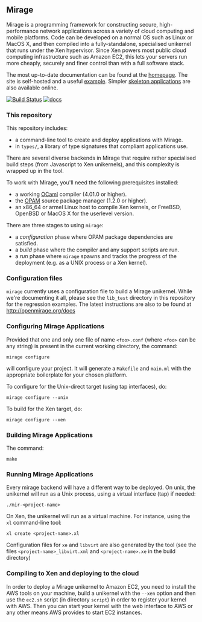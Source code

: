## Mirage

Mirage is a programming framework for constructing secure, high-performance
network applications across a variety of cloud computing and mobile platforms.
Code can be developed on a normal OS such as Linux or MacOS X, and then
compiled into a fully-standalone, specialised unikernel that runs under the Xen
hypervisor. Since Xen powers most public cloud computing infrastructure such
as Amazon EC2, this lets your servers run more cheaply, securely and finer
control than with a full software stack.

The most up-to-date documentation can be found at the
[homepage](http://www.mirage.io).  The site is self-hosted and a
useful [example](https://github.com/mirage/mirage-www). Simpler
[skeleton applications](https://github.com/mirage/mirage-skeleton) are
also available online.

[![Build Status](https://travis-ci.org/mirage/mirage.svg)](https://travis-ci.org/mirage/mirage)
[![docs](https://img.shields.io/badge/doc-online-blue.svg)](https://mirage.github.io/mirage/)

### This repository

This repository includes:

* a command-line tool to create and deploy applications with Mirage.
* in `types/`, a library of type signatures that compliant applications use.

There are several diverse backends in Mirage that require rather specialised
build steps (from Javascript to Xen unikernels), and this complexity is
wrapped up in the tool.

To work with Mirage, you'll need the following prerequisites installed:

* a working [OCaml](http://ocaml.org) compiler (4.01.0 or higher).
* the [OPAM](https://opam.ocaml.org) source package manager (1.2.0 or
  higher).
* an x86\_64 or armel Linux host to compile Xen kernels, or FreeBSD,
  OpenBSD or MacOS X for the userlevel version.

There are three stages to using `mirage`:

* a *configuration* phase where OPAM package dependencies are
  satisfied.
* a *build* phase where the compiler and any support scripts are run.
* a *run* phase where `mirage` spawns and tracks the progress of the
  deployment (e.g. as a UNIX process or a Xen kernel).

### Configuration files

`mirage` currently uses a configuration file to build a Mirage unikernel.
While we're documenting it all, please see the `lib_test` directory in
this repository for the regression examples.  The latest instructions are
also to be found at <http://openmirage.org/docs>

### Configuring Mirage Applications

Provided that one and only one file of name `<foo>.conf` (where
`<foo>` can be any string) is present in the current working
directory, the command:

```
mirage configure
```

will configure your project. It will generate a `Makefile` and
`main.ml` with the appropriate boilerplate for your chosen
platform.

To configure for the Unix-direct target (using tap interfaces), do:

```
mirage configure --unix
```

To build for the Xen target, do:

```
mirage configure --xen
```

### Building Mirage Applications

The command:

```
make
```

### Running Mirage Applications

Every mirage backend will have a different way to be deployed. On
unix, the unikernel will run as a Unix process, using a virtual
interface (tap) if needed:

```
./mir-<project-name>
```

On Xen, the unikernel will run as a virtual machine. For instance,
using the `xl` command-line tool:

```
xl create <project-name>.xl
```

Configuration files for `xe` and `libvirt` are also generated by the
tool (see the files `<project-name>_libvirt.xml` and
`<project-name>.xe` in the build directory)

### Compiling to Xen and deploying to the cloud

In order to deploy a Mirage unikernel to Amazon EC2, you need to
install the AWS tools on your machine, build a unikernel with the
`--xen` option and then use the `ec2.sh` script (in directory
`script`) in order to register your kernel with AWS. Then you can start
your kernel with the web interface to AWS or any other means AWS
provides to start EC2 instances.
